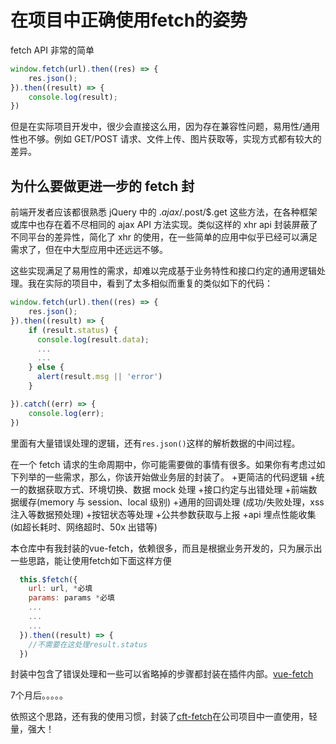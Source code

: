 # 在项目中正确使用fetch的姿势

fetch API 非常的简单

```javascript
window.fetch(url).then((res) => {
    res.json();
}).then((result) => {
    console.log(result);
})
```

但是在实际项目开发中，很少会直接这么用，因为存在兼容性问题，易用性/通用性也不够。例如 GET/POST 请求、文件上传、图片获取等，实现方式都有较大的差异。

## 为什么要做更进一步的 fetch 封

前端开发者应该都很熟悉 jQuery 中的 $.ajax/$.post/$.get 这些方法，在各种框架或库中也存在着不尽相同的 ajax API 方法实现。类似这样的 xhr api 封装屏蔽了不同平台的差异性，简化了 xhr 的使用，在一些简单的应用中似乎已经可以满足需求了，但在中大型应用中还远远不够。

这些实现满足了易用性的需求，却难以完成基于业务特性和接口约定的通用逻辑处理。我在实际的项目中，看到了太多相似而重复的类似如下的代码：

```javascript
window.fetch(url).then((res) => {
    res.json();
}).then((result) => {
    if (result.status) {
      console.log(result.data);
      ...
      ...
    } else {
      alert(result.msg || 'error')
    }

}).catch((err) => {
    console.log(err);
})
```

里面有大量错误处理的逻辑，还有`res.json()`这样的解析数据的中间过程。

在一个 fetch 请求的生命周期中，你可能需要做的事情有很多。如果你有考虑过如下列举的一些需求，那么，你该开始做业务层的封装了。 +更简洁的代码逻辑 +统一的数据获取方式、环境切换、数据 mock 处理 +接口约定与出错处理 +前端数据缓存(memory 与 session、local 级别) +通用的回调处理 (成功/失败处理，xss 注入等数据预处理) +按钮状态等处理 +公共参数获取与上报 +api 埋点性能收集(如超长耗时、网络超时、50x 出错等)

本仓库中有我封装的vue-fetch，依赖很多，而且是根据业务开发的，只为展示出一些思路，能让使用fetch如下面这样方便

```javascript
  this.$fetch({
    url: url, *必填
    params: params *必填
    ...
    ...
    ...
  }).then((result) => {
    //不需要在这处理result.status
  })
```

封装中包含了错误处理和一些可以省略掉的步骤都封装在插件内部。[vue-fetch](https://github.com/GeoffZhu/manage-your-fetch/blob/master/vue-fetch.js)

7个月后。。。。。

依照这个思路，还有我的使用习惯，封装了[cft-fetch](https://github.com/GeoffZhu/cft-fetch)在公司项目中一直使用，轻量，强大！
